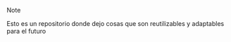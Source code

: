 >[!NOTE]
>Esto es un repositorio donde dejo cosas que son reutilizables y adaptables para el futuro
